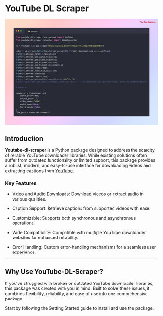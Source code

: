 # YouTube DL Scraper

![preview image](https://raw.githubusercontent.com/DannyAkintunde/Youtube-dl-scraper/refs/heads/dev/images/preview.png)

## Introduction

**Youtube-dl-scraper** is a Python package designed to address the scarcity of reliable YouTube downloader libraries. While existing solutions often suffer from outdated functionality or limited support, this package provides a robust, modern, and easy-to-use interface for downloading videos and extracting captions from [YouTube](https://youtube.com).

### Key Features

-   Video and Audio Downloads: Download videos or extract audio in various qualities.

-   Caption Support: Retrieve captions from supported videos with ease.

-   Customizable: Supports both synchronous and asynchronous operations.

-   Wide Compatibility: Compatible with multiple YouTube downloader websites for enhanced reliability.

-   Error Handling: Custom error-handling mechanisms for a seamless user experience.

---

## Why Use YouTube-DL-Scraper?

If you've struggled with broken or outdated YouTube downloader libraries, this package was created with you in mind. Built to solve these issues, it combines flexibility, reliability, and ease of use into one comprehensive package.

Start by following the Getting Started guide to install and use the package.
